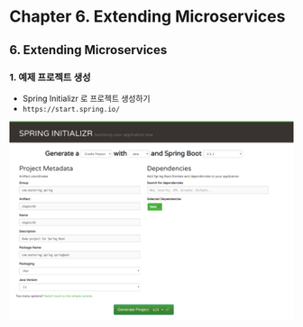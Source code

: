 # Chapter 6. Extending Microservices


## 6. Extending Microservices
### 1. 예제 프로젝트 생성
+ Spring Initializr 로 프로젝트 생성하기
+ `https://start.spring.io/`

![springio](/categories/images/mastering-spring5/20181225.png)



